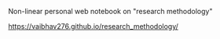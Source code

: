 Non-linear personal web notebook on "research methodology"

https://vaibhav276.github.io/research_methodology/
